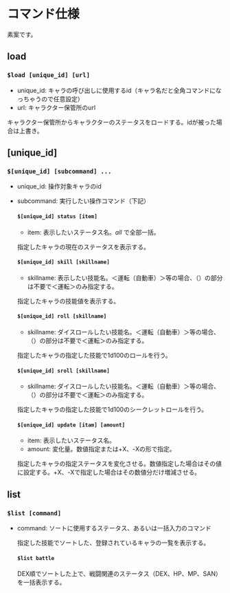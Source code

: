 # コマンド仕様

素案です。

## **load**
### ``` $load [unique_id] [url] ```
- unique_id: キャラの呼び出しに使用するid（キャラ名だと全角コマンドになっちゃうので任意設定）
- url: キャラクター保管所のurl

キャラクター保管所からキャラクターのステータスをロードする。idが被った場合は上書き。


## **[unique_id]**
### ```$[unique_id] [subcommand] ...```
- unique_id: 操作対象キャラのid
- subcommand: 実行したい操作コマンド（下記）

  #### ```$[unique_id] status [item]```
  - item: 表示したいステータス名。*all* で全部一括。

  指定したキャラの現在のステータスを表示する。

  #### ```$[unique_id] skill [skillname]```
  - skillname: 表示したい技能名。＜運転（自動車）＞等の場合、（）の部分は不要で＜運転＞のみ指定する。

  指定したキャラの技能値を表示する。

  #### ```$[unique_id] roll [skillname]```
  - skillname: ダイスロールしたい技能名。＜運転（自動車）＞等の場合、（）の部分は不要で＜運転＞のみ指定する。

  指定したキャラの指定した技能で1d100のロールを行う。

  #### ```$[unique_id] sroll [skillname]```
  - skillname: ダイスロールしたい技能名。＜運転（自動車）＞等の場合、（）の部分は不要で＜運転＞のみ指定する。

  指定したキャラの指定した技能で1d100のシークレットロールを行う。

  #### ```$[unique_id] update [itam] [amount]```
  - item: 表示したいステータス名。
  - amount: 変化量。数値指定または+X、-Xの形で指定。

  指定したキャラの指定ステータスを変化させる。数値指定した場合はその値に設定する。+X、-Xで指定した場合はその数値分だけ増減させる。


## **list**
### ```$list [command]```
- command: ソートに使用するステータス、あるいは一括入力のコマンド

  指定した技能でソートした、登録されているキャラの一覧を表示する。

  #### ```$list battle```

  DEX順でソートした上で、戦闘関連のステータス（DEX、HP、MP、SAN）を一括表示する。
